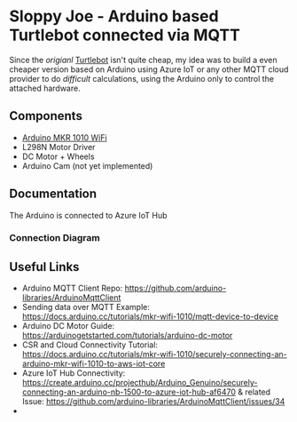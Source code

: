 # Sloppy Joe - Arduino based Turtlebot connected via MQTT

Since the *origianl* [Turtlebot](https://www.turtlebot.com/) isn't quite cheap, my idea was to build a even cheaper version based on Arduino using Azure IoT or any other MQTT cloud provider to do *difficult* calculations, using the Arduino only to control the attached hardware.

## Components

* [Arduino MKR 1010 WiFi](https://store.arduino.cc/products/arduino-mkr-wifi-1010)
* L298N Motor Driver
* DC Motor + Wheels
* Arduino Cam (not yet implemented)

## Documentation

The Arduino is connected to Azure IoT Hub 

### Connection Diagram

## Useful Links

* Arduino MQTT Client Repo: https://github.com/arduino-libraries/ArduinoMqttClient
* Sending data over MQTT Example: https://docs.arduino.cc/tutorials/mkr-wifi-1010/mqtt-device-to-device
* Arduino DC Motor Guide: https://arduinogetstarted.com/tutorials/arduino-dc-motor
* CSR and Cloud Connectivity Tutorial: https://docs.arduino.cc/tutorials/mkr-wifi-1010/securely-connecting-an-arduino-mkr-wifi-1010-to-aws-iot-core
* Azure IoT Hub Connectivity: https://create.arduino.cc/projecthub/Arduino_Genuino/securely-connecting-an-arduino-nb-1500-to-azure-iot-hub-af6470 & related Issue: https://github.com/arduino-libraries/ArduinoMqttClient/issues/34
* 
